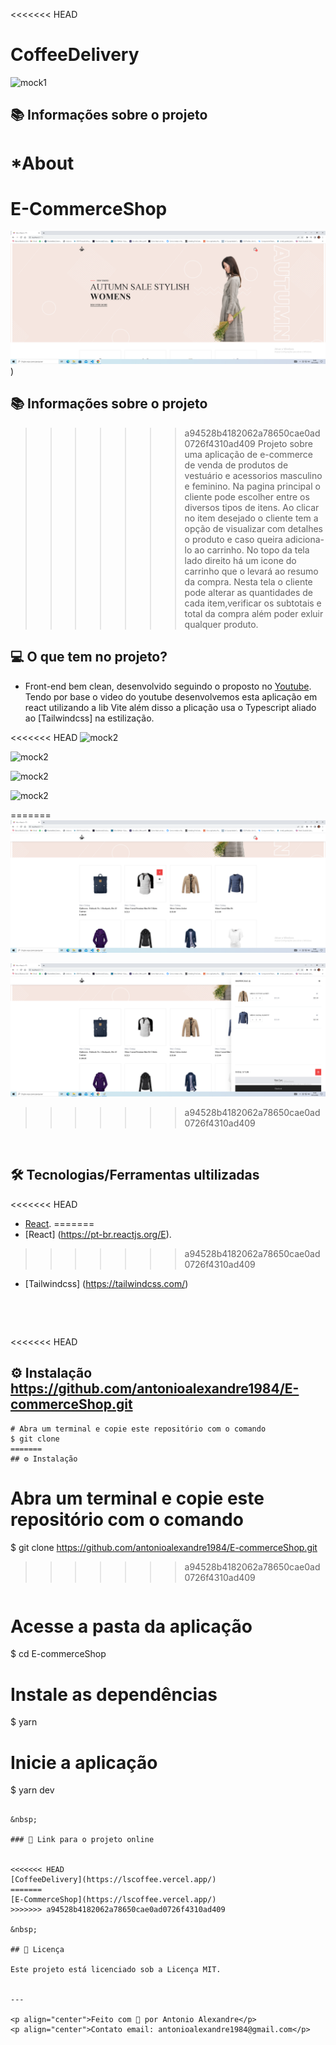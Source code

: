 <<<<<<< HEAD
# CoffeeDelivery

![mock1](https://raw.githubusercontent.com/antonioalexandre1984/Ignite_CoffeeDelivery/main/public/app/telaPrincipal.jpg)

## 📚 Informações sobre o projeto

*About
=======
# E-CommerceShop

![mock1](https://raw.githubusercontent.com/antonioalexandre1984/E-commerceShop/main/src/assets/app/telainicial%201.png))

## 📚 Informações sobre o projeto

>>>>>>> a94528b4182062a78650cae0ad0726f4310ad409
Projeto sobre uma aplicação de e-commerce de venda de produtos de vestuário e acessorios masculino e feminino. Na pagina principal o cliente pode escolher entre os diversos tipos de itens. Ao clicar no item desejado o cliente tem a opção de visualizar com detalhes o produto e caso queira adiciona-lo ao carrinho. No topo da tela lado direito há um icone do carrinho que o levará ao resumo da compra. Nesta tela o cliente pode alterar as quantidades de cada item,verificar os subtotais e total da compra além poder exluir qualquer produto.
&nbsp;

## 💻 O que tem no projeto?

* Front-end bem clean, desenvolvido seguindo o proposto no [Youtube](https://www.youtube.com/watch?v=lGnuiAZCjuM&t=6019s). Tendo por base o video do youtube desenvolvemos esta aplicação em react utilizando a lib Vite além disso a plicação usa o Typescript aliado ao [Tailwindcss] na estilização.
&nbsp;

<<<<<<< HEAD
![mock2](https://raw.githubusercontent.com/antonioalexandre1984/Ignite_CoffeeDelivery/main/public/app/carrinhoPrincipal.jpg)

![mock2](https://raw.githubusercontent.com/antonioalexandre1984/Ignite_CoffeeDelivery/sprint02/public/app/verificacaoFormulario.png)

![mock2](https://raw.githubusercontent.com/antonioalexandre1984/Ignite_CoffeeDelivery/sprint02/public/app/pedidoSolicitado.jpg)

![mock2](https://raw.githubusercontent.com/antonioalexandre1984/Ignite_CoffeeDelivery/sprint02/public/app/pedidoConfirmado.jpg)


=======
![mock2](https://raw.githubusercontent.com/antonioalexandre1984/E-commerceShop/main/src/assets/app/telainicial%202.png)

![mock2](https://raw.githubusercontent.com/antonioalexandre1984/E-commerceShop/main/src/assets/app/cart.png)
>>>>>>> a94528b4182062a78650cae0ad0726f4310ad409

&nbsp;

## 🛠️ Tecnologias/Ferramentas ultilizadas

<<<<<<< HEAD
* [React](https://pt-br.reactjs.org/E).
=======
* [React] (https://pt-br.reactjs.org/E).
>>>>>>> a94528b4182062a78650cae0ad0726f4310ad409
* [Tailwindcss] (https://tailwindcss.com/)

&nbsp;

&nbsp;

<<<<<<< HEAD
## ⚙️ Instalação https://github.com/antonioalexandre1984/E-commerceShop.git
```
# Abra um terminal e copie este repositório com o comando
$ git clone 
=======
## ⚙️ Instalação 
```
# Abra um terminal e copie este repositório com o comando
$ git clone https://github.com/antonioalexandre1984/E-commerceShop.git
>>>>>>> a94528b4182062a78650cae0ad0726f4310ad409
```

```
# Acesse a pasta da aplicação
$ cd E-commerceShop

# Instale as dependências
$ yarn

# Inicie a aplicação
$ yarn dev

```

&nbsp;

### 🔗 Link para o projeto online


<<<<<<< HEAD
[CoffeeDelivery](https://lscoffee.vercel.app/)
=======
[E-CommerceShop](https://lscoffee.vercel.app/)
>>>>>>> a94528b4182062a78650cae0ad0726f4310ad409

&nbsp;

## 📝 Licença

Este projeto está licenciado sob a Licença MIT.


---

<p align="center">Feito com 💙 por Antonio Alexandre</p>
<p align="center">Contato email: antonioalexandre1984@gmail.com</p>

